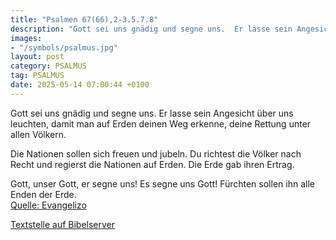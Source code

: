 ```yaml
---
title: "Psalmen 67(66),2-3.5.7.8"
description: "Gott sei uns gnädig und segne uns.  Er lasse sein Angesicht über uns leuchten, damit man auf Erden deinen Weg erkenne,  deine Rettung unter allen Völkern.  Die Nationen sollen sich freuen und jubeln. Du richtest die Völker nach Recht und regierst die Nationen auf Erden. Die E...."
images:
- "/symbols/psalmus.jpg"
layout: post
category: PSALMUS
tag: PSALMUS
date: 2025-05-14 07:00:44 +0100
---
```

Gott sei uns gnädig und segne uns. 
Er lasse sein Angesicht über uns leuchten,
damit man auf Erden deinen Weg erkenne, 
deine Rettung unter allen Völkern.

Die Nationen sollen sich freuen und jubeln.
Du richtest die Völker nach Recht
und regierst die Nationen auf Erden.
Die Erde gab ihren Ertrag.<!--more--> 

Gott, unser Gott, er segne uns!
Es segne uns Gott! 
Fürchten sollen ihn alle Enden der Erde.<br>
[Quelle: Evangelizo](https://evangeliumtagfuertag.org/DE/gospel)

[Textstelle auf Bibelserver](https://www.bibleserver.com/EU/ps67(66),2-3.5.7.8)

